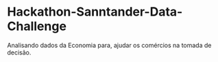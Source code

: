 # Hackathon-Sanntander-Data-Challenge
  Analisando dados da Economia para, ajudar os comércios na tomada de decisão.
